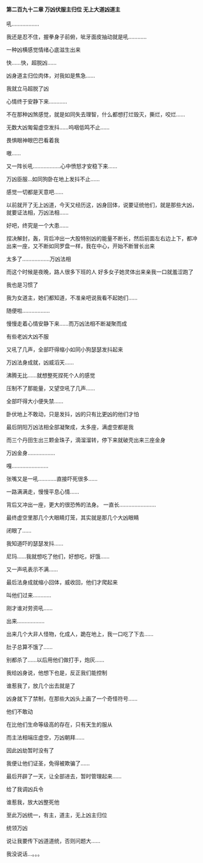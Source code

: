 #### 第二百九十二章 万凶伏服主归位 无上大道凶道主

吼………………

我还是忍不住，握拳身子前俯，呲牙面皮抽动就是吼…………

一种凶横感觉情绪心底滋生出来

快……快，超脱凶……

凶身道主归位肉体，对我如是焦急……

我就立马超脱了凶

心情终于安静下来…………

不在那种凶煞感觉，就是如同失去理智，什么都想打烂毁灭，撕烂，咬烂……

无数大凶匍匐虚空发抖……呜咽低鸣不止……

畏惧眼神眼巴巴看着我

嗷……

又一阵长吼………………心中愤怒才安稳下来……


万凶臣服…如同狗卧在地上发抖不止……

感觉一切都是天意吧……

以前就开了无上凶道，今天又经历这，凶身回体，说要证统他们，就是那些大凶，就要证法相，万凶法相……


好吧，终究是一个大患……

捏决解封，轰，背后冲出一大股特别凶的能量不断长，然后前面左右边上下，都冲出来一座，又不断如同罗盘一样，我在中心，开始不断冒长出来

太多了………………万凶法相

而这个时候是夜晚，路人很多下班的人
好多女子她灵体出来亲我一口就羞涩跑了

我也是习惯了

我为女道主，她们都知道，不准亲吧说我看不起她们……

随便啦………………



慢慢走着心情安静下来……而万凶法相不断凝聚而成

有些老凶大凶不服

又吼了几声，全部吓得缩小如同小狗瑟瑟发抖起来

万凶法身成就，凶威滔天……

沸腾无比……就想整死捏死个人的感觉

压制不了那能量，又望空吼了几声……


全部吓得大小便失禁……

卧伏地上不敢动，只是发抖，凶的只有比更凶的他们才怕

最后阴阳万凶法相全部凝聚成，太多座，满虚空都是我

而三个丹田生出三颗金珠子，滴溜溜转，停下来就破壳出来三座金身

万凶金身………………

嘎……………………

张嘴又是一吼…………直接吓死很多……

一路满满走，慢慢平息心情……

背后又冲出一座，更大的很恐怖的法身。
一直长……………………


最终虚空里那几个大眼睛灯笼，其实就是那几个大凶眼睛

闭眼了……

我知道吓的瑟瑟发抖……

尼玛……我就想吃了他们，好想吃，好饿……

又一声吼表示不满……

最后法身成就缩小回体，威收回，他们才爬起来

叫他们过来…………

刚才谁对劳资吼……

出来………………

出来几个大非人怪物，化成人，跪在地上，我一口吃了下去……

肚子总算不饿了……

别都杀了……以后用他们做打手，炮灰……

我给凶身说，他想下也是，反正我们能控制

谁惹我了，放几个出去就是了

凶身就下了禁制，在那些大凶头上画了一个奇怪符号……

他们不敢动

在比他们生命等级高的存在，只有天生的服从

而主法相端庄虚空，万凶朝拜……

因此凶劫暂时没有了

我便让他们证圣，免得被欺骗了……

最后开辟了一天，让全部进去，暂时管理起来……

给了我调凶兵令

谁惹我，放大凶整死他

至此万凶统一，有主，道主，无上凶主归位

统领万凶

说让我要传下凶道道统，否则问题大……

我没说话…。。。

